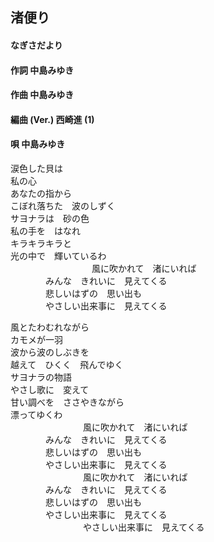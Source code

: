 ## 渚便り
#### なぎさだより

#### 作詞        中島みゆき
#### 作曲        中島みゆき
#### 編曲 (Ver.) 西崎進 (1)
#### 唄          中島みゆき



涙色した貝は  
私の心  
あなたの指から  
こぼれ落ちた　波のしずく  
サヨナラは　砂の色  
私の手を　はなれ  
キラキラキラと  
光の中で　輝いているわ  
　　　　　
　　　　風に吹かれて　渚にいれば  
　　　　みんな　きれいに　見えてくる  
　　　　悲しいはずの　思い出も  
　　　　やさしい出来事に　見えてくる  



風とたわむれながら  
カモメが一羽  
波から波のしぶきを  
越えて　ひくく　飛んでゆく  
サヨナラの物語  
やさし歌に　変えて  
甘い調べを　ささやきながら  
漂ってゆくわ  
　　　　
　　　　風に吹かれて　渚にいれば  
　　　　みんな　きれいに　見えてくる  
　　　　悲しいはずの　思い出も  
　　　　やさしい出来事に　見えてくる  
　　　　
　　　　風に吹かれて　渚にいれば  
　　　　みんな　きれいに　見えてくる  
　　　　悲しいはずの　思い出も  
　　　　やさしい出来事に　見えてくる  
　　　　
　　　　やさしい出来事に　見えてくる
